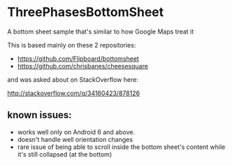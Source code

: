 # ThreePhasesBottomSheet
A bottom sheet sample that's similar to how Google Maps treat it

This is based mainly on these 2 repositories:

- https://github.com/Flipboard/bottomsheet
- https://github.com/chrisbanes/cheesesquare

and was asked about on StackOverflow here:

http://stackoverflow.com/q/34160423/878126

known issues:
--

-  works well only on Android 6 and above. 
-  doesn't handle well orientation changes
-  rare issue of being able to scroll inside the bottom sheet's content while it's still collapsed (at the bottom)
